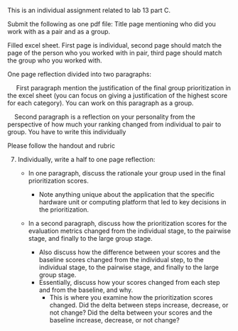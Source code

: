 This is an individual assignment related to lab 13 part C.

Submit the following as one pdf file:
Title page mentioning who did you work with as a pair and as a group.

Filled excel sheet. First page is individual, second page should match the page of the person who you worked with in pair, third page should match the group who you worked with.

One page reflection divided into two paragraphs:

     First paragraph mention the justification of the final group prioritization in the excel sheet (you can focus on giving a justification of the highest score for each category). You can work on this paragraph as a group.

    Second paragraph is a reflection on your personality from the perspective of how much your ranking changed from individual to pair to group. You have to write this individually

Please follow the handout and rubric

7. Individually, write a half to one page reflection: 
	- In one paragraph, discuss the rationale your group used in the final prioritization scores. 
		- Note anything unique about the application that the specific hardware unit or computing platform that led to key decisions in the prioritization. 



	- In a second paragraph, discuss how the prioritization scores for the evaluation metrics changed from the individual stage, to the pairwise stage, and finally to the large group stage. 
		- Also discuss how the difference between your scores and the baseline scores changed from the individual step, to the individual stage, to the pairwise stage, and finally to the large group stage. 
		- Essentially, discuss how your scores changed from each step and from the baseline, and why. 
			- This is where you examine how the prioritization scores changed. Did the delta between steps increase, decrease, or not change? Did the delta between your scores and the baseline increase, decrease, or not change?

